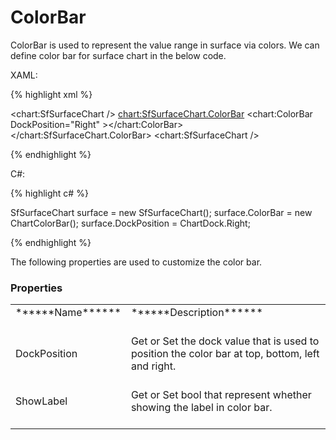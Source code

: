 ﻿# ColorBar

ColorBar is used to represent the value range in surface via colors. We can define color bar for surface chart in the below code. 

XAML:

{% highlight xml %}

<chart:SfSurfaceChart />
      <chart:SfSurfaceChart.ColorBar>
           <chart:ColorBar DockPosition="Right" ></chart:ColorBar>
      </chart:SfSurfaceChart.ColorBar>
<chart:SfSurfaceChart />
	
{% endhighlight %}

C#:

{% highlight c# %}

SfSurfaceChart surface = new SfSurfaceChart();
surface.ColorBar = new ChartColorBar();
surface.DockPosition = ChartDock.Right;
	
{% endhighlight %}

The following properties are used to customize the color bar. 

### Properties

<table>
<tr>
<td>
******Name******<br/><br/></td><td>
******Description******<br/><br/></td></tr>
<tr>
<td>
DockPosition<br/><br/></td><td>
Get or Set the dock value that is used to position the color bar at top, bottom, left and right.  <br/><br/></td></tr>
<tr>
<td>
ShowLabel<br/><br/></td><td>
Get or Set bool that represent whether showing the label in color bar. <br/><br/></td></tr>
</table>